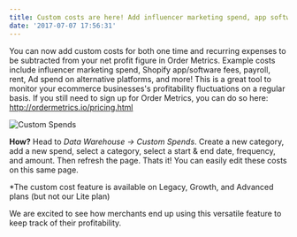 ```yaml
---
title: Custom costs are here! Add influencer marketing spend, app software fees, and more
date: '2017-07-07 17:56:31'
---
```


You can now add custom costs for both one time and recurring expenses to be subtracted from your net profit figure in Order Metrics. Example costs include influencer marketing spend, Shopify app/software fees, payroll, rent, Ad spend on alternative platforms, and more! This is a great tool to monitor your ecommerce businesses's profitability fluctuations on a regular basis. If you still need to sign up for Order Metrics, you can do so here: <a href="http://ordermetrics.io/pricing.html">http://ordermetrics.io/pricing.html</a>

<img class="aligncenter wp-image-184 size-full" src="/images/Customspends_MAC_1600X900.png" alt="Custom Spends" />

<strong>How?</strong> Head to <em>Data Warehouse -&gt; Custom Spends</em>. Create a new category, add a new spend, select a category, select a start &amp; end date, frequency, and amount. Then refresh the page. Thats it! You can easily edit these costs on this same page.

*The custom cost feature is available on Legacy, Growth, and Advanced plans (but not our Lite plan)

We are excited to see how merchants end up using this versatile feature to keep track of their profitability.
